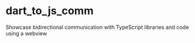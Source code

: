 # dart_to_js_comm

Showcase bidirectional communication with TypeScript libraries and code using a webview
